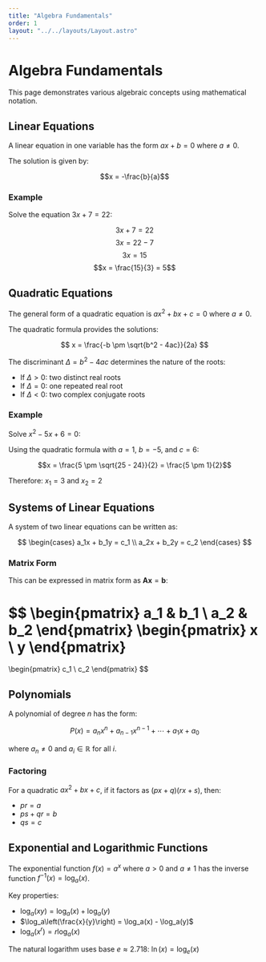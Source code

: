 ```yaml
---
title: "Algebra Fundamentals"
order: 1
layout: "../../layouts/Layout.astro"
---
```


# Algebra Fundamentals

This page demonstrates various algebraic concepts using mathematical notation.

## Linear Equations

A linear equation in one variable has the form $ax + b = 0$ where $a \neq 0$.

The solution is given by:

$$x = -\frac{b}{a}$$

### Example

Solve the equation $3x + 7 = 22$:

$$3x + 7 = 22$$
$$3x = 22 - 7$$
$$3x = 15$$
$$x = \frac{15}{3} = 5$$

## Quadratic Equations

The general form of a quadratic equation is $ax^2 + bx + c = 0$ where $a \neq 0$.

The quadratic formula provides the solutions:

$$
x = \frac{-b \pm \sqrt{b^2 - 4ac}}{2a}
$$

The discriminant $\Delta = b^2 - 4ac$ determines the nature of the roots:
- If $\Delta > 0$: two distinct real roots
- If $\Delta = 0$: one repeated real root  
- If $\Delta < 0$: two complex conjugate roots

### Example

Solve $x^2 - 5x + 6 = 0$:

Using the quadratic formula with $a = 1$, $b = -5$, and $c = 6$:

$$x = \frac{5 \pm \sqrt{25 - 24}}{2} = \frac{5 \pm 1}{2}$$

Therefore: $x_1 = 3$ and $x_2 = 2$

## Systems of Linear Equations

A system of two linear equations can be written as:

$$
\begin{cases}
a_1x + b_1y = c_1 \\
a_2x + b_2y = c_2
\end{cases}
$$

### Matrix Form

This can be expressed in matrix form as $\mathbf{A}\mathbf{x} = \mathbf{b}$:

$$
\begin{pmatrix}
a_1 & b_1 \\
a_2 & b_2
\end{pmatrix}
\begin{pmatrix}
x \\
y
\end{pmatrix}
=
\begin{pmatrix}
c_1 \\
c_2
\end{pmatrix}
$$

## Polynomials

A polynomial of degree $n$ has the form:

$$P(x) = a_nx^n + a_{n-1}x^{n-1} + \cdots + a_1x + a_0$$

where $a_n \neq 0$ and $a_i \in \mathbb{R}$ for all $i$.

### Factoring

For a quadratic $ax^2 + bx + c$, if it factors as $(px + q)(rx + s)$, then:
- $pr = a$
- $ps + qr = b$  
- $qs = c$

## Exponential and Logarithmic Functions

The exponential function $f(x) = a^x$ where $a > 0$ and $a \neq 1$ has the inverse function $f^{-1}(x) = \log_a(x)$.

Key properties:
- $\log_a(xy) = \log_a(x) + \log_a(y)$
- $\log_a\left(\frac{x}{y}\right) = \log_a(x) - \log_a(y)$
- $\log_a(x^r) = r\log_a(x)$

The natural logarithm uses base $e \approx 2.718$: $\ln(x) = \log_e(x)$